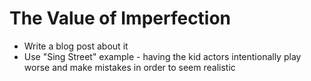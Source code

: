 # The Value of Imperfection

- Write a blog post about it
- Use "Sing Street" example - having the kid actors intentionally play worse and make mistakes in order to seem realistic